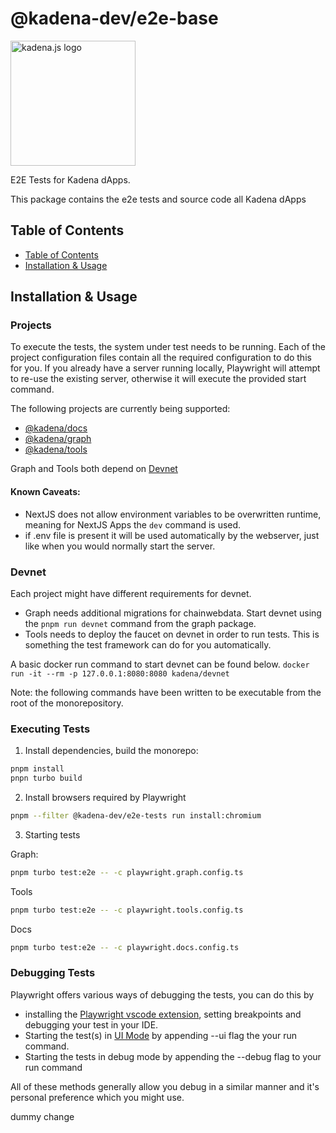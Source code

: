 <!-- genericHeader start -->

# @kadena-dev/e2e-base

<picture>
  <source srcset="https://raw.githubusercontent.com/kadena-community/kadena.js/main/common/images/Kadena.JS_logo-white.png" media="(prefers-color-scheme: dark)"/>
  <img src="https://raw.githubusercontent.com/kadena-community/kadena.js/main/common/images/Kadena.JS_logo-black.png" width="200" alt="kadena.js logo" />
</picture>

<!-- genericHeader end -->

E2E Tests for Kadena dApps.

This package contains the e2e tests and source code all Kadena dApps

## Table of Contents

- [Table of Contents][1]
- [Installation & Usage][2]

## Installation & Usage

### Projects

To execute the tests, the system under test needs to be running. Each of the
project configuration files contain all the required configuration to do this
for you. If you already have a server running locally, Playwright will attempt
to re-use the existing server, otherwise it will execute the provided start
command.

The following projects are currently being supported:

- [@kadena/docs][3]
- [@kadena/graph][4]
- [@kadena/tools][5]

Graph and Tools both depend on [Devnet][6]

#### Known Caveats:

- NextJS does not allow environment variables to be overwritten runtime, meaning
  for NextJS Apps the `dev` command is used.
- if .env file is present it will be used automatically by the webserver, just
  like when you would normally start the server.

### Devnet

Each project might have different requirements for devnet.

- Graph needs additional migrations for chainwebdata. Start devnet using the
  `pnpm run devnet` command from the graph package.
- Tools needs to deploy the faucet on devnet in order to run tests. This is
  something the test framework can do for you automatically.

A basic docker run command to start devnet can be found below.
`docker run -it --rm -p 127.0.0.1:8080:8080 kadena/devnet`

Note: the following commands have been written to be executable from the root of
the monorepository.

### Executing Tests

1. Install dependencies, build the monorepo:

```sh
pnpm install
pnpn turbo build
```

2. Install browsers required by Playwright

```sh
pnpm --filter @kadena-dev/e2e-tests run install:chromium
```

3. Starting tests

Graph:

```sh
pnpm turbo test:e2e -- -c playwright.graph.config.ts
```

Tools

```sh
pnpm turbo test:e2e -- -c playwright.tools.config.ts
```

Docs

```sh
pnpm turbo test:e2e -- -c playwright.docs.config.ts
```

### Debugging Tests

Playwright offers various ways of debugging the tests, you can do this by

- installing the [Playwright vscode extension][7], setting breakpoints and
  debugging your test in your IDE.
- Starting the test(s) in [UI Mode][8] by appending --ui flag the your run
  command.
- Starting the tests in debug mode by appending the --debug flag to your run
  command

All of these methods generally allow you debug in a similar manner and it's
personal preference which you might use.

[1]: #table-of-contents
[2]: #installation-#-usage
[3]: playwright.docs.config.ts
[4]: playwright.graph.config.ts
[5]: playwright.tools.config.ts
[6]: #devnet
[7]: https://playwright.dev/docs/getting-started-vscode
[8]: https://playwright.dev/docs/test-ui-mode#opening-ui-mode

dummy change

